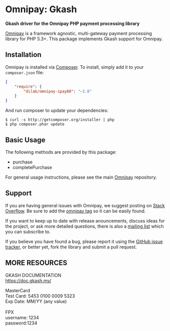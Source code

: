 # Omnipay: Gkash

**Gkash driver for the Omnipay PHP payment processing library**

<!--[![Build Status](https://travis-ci.org/thephpleague/omnipay-iPay88.png?branch=master)](https://travis-ci.org/thephpleague/omnipay-iPay88)-->
<!--[![Latest Stable Version](https://poser.pugx.org/omnipay/iPay88/version.png)](https://packagist.org/packages/omnipay/iPay88)-->
<!--[![Total Downloads](https://poser.pugx.org/omnipay/iPay88/d/total.png)](https://packagist.org/packages/omnipay/iPay88)-->

[Omnipay](https://github.com/thephpleague/omnipay) is a framework agnostic, multi-gateway payment
processing library for PHP 5.3+. This package implements Gkash support for Omnipay.

## Installation

Omnipay is installed via [Composer](http://getcomposer.org/). To install, simply add it
to your `composer.json` file:

```json
{
    "require": {
        "dilab/omnipay-ipay88": "~2.0"
    }
}
```

And run composer to update your dependencies:

    $ curl -s http://getcomposer.org/installer | php
    $ php composer.phar update

## Basic Usage

The following methods are provided by this package:

+ purchase
+ completePurchase

For general usage instructions, please see the main [Omnipay](https://github.com/thephpleague/omnipay)
repository.


## Support

If you are having general issues with Omnipay, we suggest posting on
[Stack Overflow](http://stackoverflow.com/). Be sure to add the
[omnipay tag](http://stackoverflow.com/questions/tagged/omnipay) so it can be easily found.

If you want to keep up to date with release anouncements, discuss ideas for the project,
or ask more detailed questions, there is also a [mailing list](https://groups.google.com/forum/#!forum/omnipay) which
you can subscribe to.

If you believe you have found a bug, please report it using the [GitHub issue tracker](https://github.com/dilab/omnipay-ipay88/issues),
or better yet, fork the library and submit a pull request.


## MORE RESOURCES
GKASH DOCUMENTATION <br/>
https://doc.gkash.my/

MasterCard <br/>
Test Card: 5453 0100 0009 5323<br/>
Exp Date: MM/YY (any value)<br/>
<br/>
FPX<br/>
username: 1234 <br/>
password:1234<br/>

